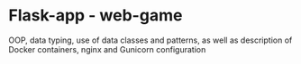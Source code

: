 # Flask-app - web-game
OOP, data typing, use of data classes and patterns, as well as description of Docker containers, nginx and Gunicorn configuration
